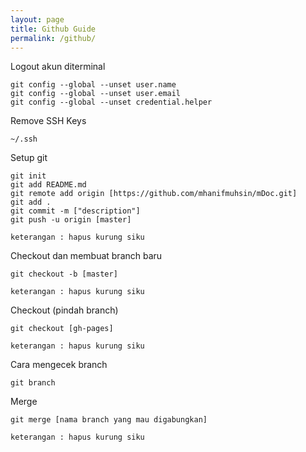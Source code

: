 ```yaml
---
layout: page
title: Github Guide
permalink: /github/
---
```


Logout akun diterminal
```
git config --global --unset user.name
git config --global --unset user.email
git config --global --unset credential.helper
```

Remove SSH Keys
```
~/.ssh
```

Setup git
```
git init
git add README.md
git remote add origin [https://github.com/mhanifmuhsin/mDoc.git]
git add . 
git commit -m ["description"] 
git push -u origin [master]

keterangan : hapus kurung siku
```

Checkout dan membuat branch baru
```
git checkout -b [master]

keterangan : hapus kurung siku
```

Checkout (pindah branch)
```
git checkout [gh-pages]

keterangan : hapus kurung siku
```

Cara mengecek branch

```
git branch
```

Merge
```
git merge [nama branch yang mau digabungkan]

keterangan : hapus kurung siku
```






















